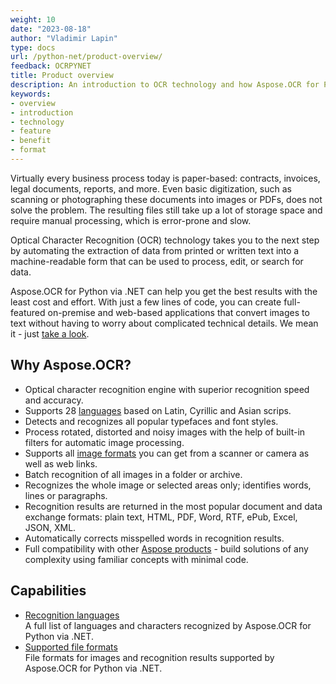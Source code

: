 ```yaml
---
weight: 10
date: "2023-08-18"
author: "Vladimir Lapin"
type: docs
url: /python-net/product-overview/
feedback: OCRPYNET
title: Product overview
description: An introduction to OCR technology and how Aspose.OCR for Python via .NET can help you use it for your day-to-day business needs.
keywords:
- overview
- introduction
- technology
- feature
- benefit
- format
---
```


Virtually every business process today is paper-based: contracts, invoices, legal documents, reports, and more. Even basic digitization, such as scanning or photographing these documents into images or PDFs, does not solve the problem. The resulting files still take up a lot of storage space and require manual processing, which is error-prone and slow.

Optical Character Recognition (OCR) technology takes you to the next step by automating the extraction of data from printed or written text into a machine-readable form that can be used to process, edit, or search for data.

Aspose.OCR for Python via .NET can help you get the best results with the least cost and effort. With just a few lines of code, you can create full-featured on-premise and web-based applications that convert images to text without having to worry about complicated technical details. We mean it - just [take a look](/ocr/python-net/hello-world/).

## Why Aspose.OCR?

- Optical character recognition engine with superior recognition speed and accuracy.
- Supports 28 [languages](/ocr/python-net/recognition-languages/) based on Latin, Cyrillic and Asian scrips.
- Detects and recognizes all popular typefaces and font styles.
- Process rotated, distorted and noisy images with the help of built-in filters for automatic image processing.
- Supports all [image formats](/ocr/python-net/supported-file-formats/) you can get from a scanner or camera as well as web links.
- Batch recognition of all images in a folder or archive.
- Recognizes the whole image or selected areas only; identifies words, lines or paragraphs.
- Recognition results are returned in the most popular document and data exchange formats: plain text, HTML, PDF, Word, RTF, ePub, Excel, JSON, XML.
- Automatically corrects misspelled words in recognition results.
- Full compatibility with other [Aspose products](https://products.aspose.com/) - build solutions of any complexity using familiar concepts with minimal code.

## Capabilities

- [Recognition languages](/ocr/python-net/recognition-languages/)  
  A full list of languages and characters recognized by Aspose.OCR for Python via .NET.
- [Supported file formats](/ocr/python-net/supported-file-formats/)  
  File formats for images and recognition results supported by Aspose.OCR for Python via .NET.
